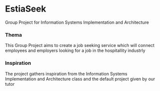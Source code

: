 # EstiaSeek
 Group Project for Information Systems Implementation and Architecture
### Thema
 This Group Project aims to create a job seeking service which will connect employees and employers looking for a job in the hospitallity industrly
### Inspiration
 The project gathers inspiration from the Information Systems Implementation and Architecture class and the default project given by our tutor
